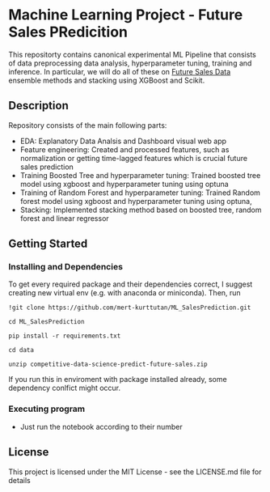 # Machine Learning Project - Future Sales PRedicition

This repositorty contains canonical experimental ML Pipeline that consists of data preprocessing data analysis, hyperparameter tuning, training and inference. In particular, we will do all of these on <a href="https://www.kaggle.com/competitions/competitive-data-science-predict-future-sales"> Future Sales Data </a> ensemble methods and stacking using XGBoost and Scikit.

## Description

Repository consists of the main following parts:
* EDA: Explanatory Data Analsis and Dashboard visual web app
* Feature engineering: Created and processed features, such as normalization or getting time-lagged features which is crucial future sales prediction
* Training Boosted Tree and hyperparameter tuning: Trained boosted tree model using xgboost and hyperparameter tuning using optuna
* Training of Random Forest and hyperparameter tuning: Trained Random forest model using xgboost and hyperparameter tuning using optuna,
* Stacking: Implemented stacking method based on boosted tree, random forest and linear regressor

## Getting Started

### Installing and Dependencies

To get every required package and their dependencies correct, I suggest creating new virtual env (e.g. with anaconda or miniconda). Then, run

`!git clone https://github.com/mert-kurttutan/ML_SalesPrediction.git`

`cd ML_SalesPrediction`

`pip install -r requirements.txt `

`cd data `

`unzip competitive-data-science-predict-future-sales.zip`

If you run this in enviroment with package installed already, some dependency conlfict might occur.

### Executing program

* Just run the notebook according to their number

## License

This project is licensed under the MIT License - see the LICENSE.md file for details
